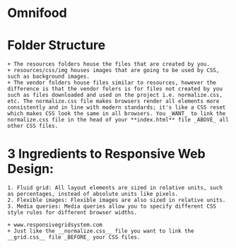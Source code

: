 # Omnifood

# Folder Structure
	+ The resources folders house the files that are created by you. 
	+ resources/css/img houses images that are going to be used by CSS, such as background images.
	+ The vendor folders house files similar to resources, however the difference is that the vendor folers is for files not created by you such as files downloaded and used on the project i.e. normalize.css, etc. The normalize.css file makes browsers render all elements more consistently and in line with modern standards; it's like a CSS reset which makes CSS look the same in all browsers. You _WANT_ to link the normalize.css file in the head of your **index.html** file _ABOVE_ all other CSS files.

# 3 Ingredients to Responsive Web Design:
	1. Fluid grid: All layout elements are sized in relative units, such as percentages, instead of absolute units like pixels.
	2. Flexible images: Flexible images are also sized in relative units.
	3. Media queries: Media queries allow you to specify different CSS style rules for different browser widths.

	+ www.responsivegridsystem.com
	+ Just like the __normalize.css__ file you want to link the __grid.css__ file _BEFORE_ your CSS files.